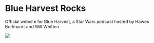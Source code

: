 # Blue Harvest Rocks

Official website for Blue Harvest, a Star Wars podcast hosted by Hawes Burkhardt and Will Whitten

![](https://api.checklyhq.com/v1/badges/checks/12db9f30-4718-4f02-a185-e07427266b84?style=for-the-badge&theme=dark)

